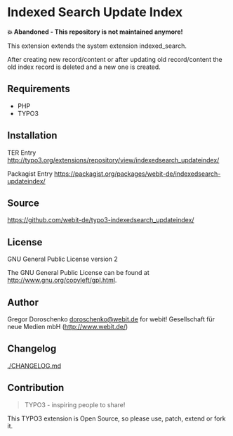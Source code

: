 Indexed Search Update Index
===========================

**💥 Abandoned - This repository is not maintained anymore!**

This extension extends the system extension indexed_search.

After creating new record/content or after updating old record/content the old index record is deleted and a new one is created.

Requirements
------------

* PHP
* TYPO3

Installation
-------------

TER Entry http://typo3.org/extensions/repository/view/indexedsearch_updateindex/

Packagist Entry https://packagist.org/packages/webit-de/indexedsearch-updateindex/

Source
------

https://github.com/webit-de/typo3-indexedsearch_updateindex/

License
-------

GNU General Public License version 2

The GNU General Public License can be found at http://www.gnu.org/copyleft/gpl.html.

Author
------

Gregor Doroschenko <doroschenko@webit.de>
for webit! Gesellschaft für neue Medien mbH (http://www.webit.de/)

Changelog
---------

[./CHANGELOG.md](CHANGELOG.md)

Contribution
------------

> TYPO3 - inspiring people to share!

This TYPO3 extension is Open Source, so please use, patch, extend or fork it.
